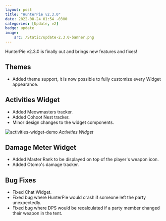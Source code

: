 ```yaml
---
layout: post
title: "HunterPie v2.3.0"
date: 2022-08-24 01:54 -0300
categories: [Update, v2]
badge: update
image:
    src: /Static/update-2.3.0-banner.png
---
```


HunterPie v2.3.0 is finally out and brings new features and fixes!

## <ion-icon name="color-palette-sharp"></ion-icon> Themes

- Added theme support, it is now possible to fully customize every Widget appearance.

## <ion-icon name="paw-sharp"></ion-icon> Activities Widget

- Added Meowmasters tracker.
- Added Cohoot Nest tracker.
- Minor design changes to the widget components.

![activities-widget-demo](/Static/activities-widget-demo.png) *Activities Widget*

## <ion-icon name="stats-chart-sharp"></ion-icon> Damage Meter Widget

- Added Master Rank to be displayed on top of the player's weapon icon.
- Added Otomo's damage tracker.

## <ion-icon name="bug-sharp"></ion-icon> Bug Fixes

- Fixed Chat Widget.
- Fixed bug where HunterPie would crash if someone left the party unexpectedly.
- Fixed bug where DPS would be recalculated if a party member changed their weapon in the tent.